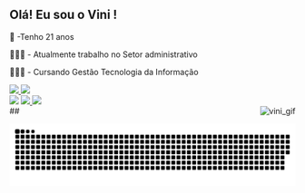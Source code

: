 ## Olá! Eu sou o Vini !

🌱 -Tenho 21 anos

👨🏾‍💻 - Atualmente trabalho no Setor administrativo

👨🏾‍🎓 - Cursando Gestão Tecnologia da Informação

<div>
  <a href="https://github.com/ViniciusMartinsA">
  <img height="150em" src="https://github-readme-stats.vercel.app/api?username=ViniciusMartinsA&show_icons=true&theme=dark&include_all_commits=true&count_private=true"/>
  <img height="140em" src="https://github-readme-stats.vercel.app/api/top-langs/?username=ViniciusMartinsA&layout=compact&langs_count=7&theme=dark"/>
</div>


<div>
   <a href="https://instagram.com/vinicius_martinsx/" target="_blank"><img src="https://img.shields.io/badge/-Instagram-%23E4405F?style=for-the-badge&logo=instagram&logoColor=white" target="_blank"></a>
  <a href="https://www.twitch.tv/v1nnn3" target="_blank"><img src="https://img.shields.io/badge/Twitch-9146FF?style=for-the-badge&logo=twitch&logoColor=white" target="_blank">
    
 </a>
   <a href = "vinimartinsalmeida@gmail.com"><img src="https://img.shields.io/badge/-Gmail-%23333?style=for-the-badge&logo=gmail&logoColor=white" target="_blank"></a>
 </div>

 <img align="right" alt="vini_gif" src="https://media.discordapp.net/attachments/677369291753914395/884822564248113162/c5d46b9096a87678be29db32793dac2f.gif">
  ##

  ![Snake animation](https://github.com/ViniciusMartinsA/viniciusmartins/blob/output/github-contribution-grid-snake.svg)


